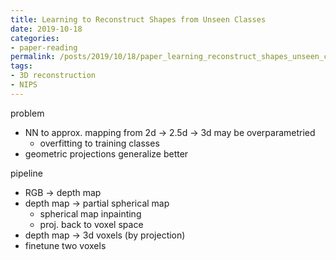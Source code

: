 ```yaml
---
title: Learning to Reconstruct Shapes from Unseen Classes
date: 2019-10-18
categories:
- paper-reading
permalink: /posts/2019/10/18/paper_learning_reconstruct_shapes_unseen_classes/
tags:
- 3D reconstruction
- NIPS
---
```



problem
- NN to approx. mapping from 2d -> 2.5d -> 3d may be overparametried
    - overfitting to training classes
- geometric projections generalize better

pipeline
- RGB -> depth map
- depth map -> partial spherical map
    - spherical map inpainting
    - proj. back to voxel space
- depth map -> 3d voxels (by projection)
- finetune two voxels
